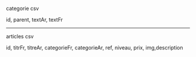 categorie csv 

id, parent, textAr, textFr

***********************************************************

articles csv 

id, titrFr, titreAr, categorieFr, categorieAr, ref, niveau, prix, img,description



